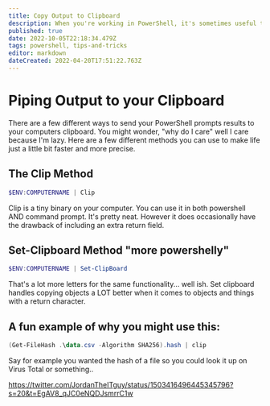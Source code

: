 ```yaml
---
title: Copy Output to Clipboard
description: When you're working in PowerShell, it's sometimes useful to have the ability to send data right to your clipboard
published: true
date: 2022-10-05T22:18:34.479Z
tags: powershell, tips-and-tricks
editor: markdown
dateCreated: 2022-04-20T17:51:22.763Z
---
```


# Piping Output to your Clipboard
There are a few different ways to send your PowerShell prompts results to your computers clipboard. You might wonder, "why do I care" well I care because I'm lazy. Here are a few different methods you can use to make life just a little bit faster and more precise. 

## The Clip Method

```PowerShell
$ENV:COMPUTERNAME | Clip
```
Clip is a tiny binary on your computer. You can use it in both powershell AND command prompt. It's pretty neat. However it does occasionally have the drawback of including an extra return field.

## Set-Clipboard Method "more powershelly"

```PowerShell
$ENV:COMPUTERNAME | Set-ClipBoard
```

That's a lot more letters for the same functionality... well ish. Set clipboard handles copying objects a LOT better when it comes to objects and things with a return character. 

## A fun example of why you might use this: 

```PowerShell
(Get-FileHash .\data.csv -Algorithm SHA256).hash | clip
```

Say for example you wanted the hash of a file so you could look it up on Virus Total or something..

https://twitter.com/JordanTheITguy/status/1503416496445345796?s=20&t=EgAV8_qJC0eNQDJsmrrC1w